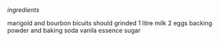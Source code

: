 *ingredients*

marigold and bourbon bicuits should grinded
1 litre milk
2 eggs
backing powder and baking soda
vanila essence
sugar